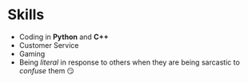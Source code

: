 # Skills
- Coding in **Python** and **C++**
- Customer Service
- Gaming
- Being *literal* in response to others when they are being sarcastic to *confuse* them :smirk:

